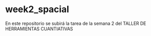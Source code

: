 # week2_spacial
En este repositorio se subirá la tarea de la semana 2 del TALLER DE HERRAMIENTAS CUANTIATIVAS 
